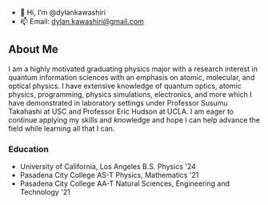 - 👋 Hi, I’m @dylankawashiri
- 📫 Email: dylan.kawashiri@gmail.com

## About Me
I am a highly motivated graduating physics major with a research interest in quantum information sciences with an emphasis on atomic, molecular, and optical physics. I have extensive knowledge of quantum optics, atomic physics, programming, physics simulations, electronics, and more which I have demonstrated in laboratory settings under Professor Susumu Takahashi at USC and Professor Eric Hudson at UCLA. I am eager to continue applying my skills and knowledge and hope I can help advance the field while learning all that I can. 

### Education
- University of California, Los Angeles B.S. Physics '24
- Pasadena City College AS-T Physics, Mathematics '21
- Pasadena City College AA-T Natural Sciences, Engineering and Technology '21

<!---
dylankawashiri/dylankawashiri is a ✨ special ✨ repository because its `README.md` (this file) appears on your GitHub profile.
You can click the Preview link to take a look at your changes.
--->
